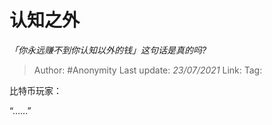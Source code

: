 # 认知之外
*「你永远赚不到你认知以外的钱」这句话是真的吗?*

> Author: #Anonymity
> Last update: *23/07/2021* 
> Link:
> Tag:   

 
比特币玩家：

“……”



